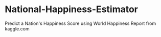 # National-Happiness-Estimator
Predict a Nation's Happiness Score using World Happiness Report from kaggle.com
